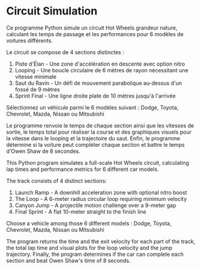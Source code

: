 # Circuit Simulation
Ce programme Python simule un circuit Hot Wheels grandeur nature, calculant les temps de passage et les performances pour 6 modèles de voitures différents.

Le circuit se compose de 4 sections distinctes :
1. Piste d'Élan - Une zone d'accélération en descente avec option nitro
2. Looping - Une boucle circulaire de 6 mètres de rayon nécessitant une vitesse minimale
3. Saut du Ravin - Un défi de mouvement parabolique au-dessus d'un fossé de 9 mètres
4. Sprint Final - Une ligne droite plate de 10 mètres jusqu'à l'arrivée

Sélectionnez un véhicule parmi le 6 modèles suivant : Dodge, Toyota, Chevrolet, Mazda, Nissan ou Mitsubishi

Le programme renvoie le temps de chaque section ainsi que les vitesses de sortie, le temps total pour réaliser la course et des graphiques visuels pour la vitesse dans le looping et la trajectoire du saut. Enfin, le programme détermine si la voiture peut compléter chaque section et battre le temps d'Owen Shaw de 8 secondes. 


This Python program simulates a full-scale Hot Wheels circuit, calculating lap times and performance metrics for 6 different car models.

The track consists of 4 distinct sections:
1. Launch Ramp - A downhill acceleration zone with optional nitro boost
2. The Loop - A 6-meter radius circular loop requiring minimum velocity
3. Canyon Jump - A projectile motion challenge over a 9-meter gap
4. Final Sprint - A flat 10-meter straight to the finish line

Choose a vehicle among those 6 different models : Dodge, Toyota, Chevrolet, Mazda, Nissan ou Mitsubishi

The program returns the time and the exit velocity for each part of the track, the total lap time and visual plots for the loop velocity and the jump trajectory. Finally, the program determines if the car can complete each section and beat Owen Shaw's time of 8 seconds. 
